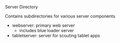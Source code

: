 Server Directory

Contains subdirectories for various server components
- webserver: primary web server
    - includes blue loader server
- tabletserver: server for scouting tablet apps

